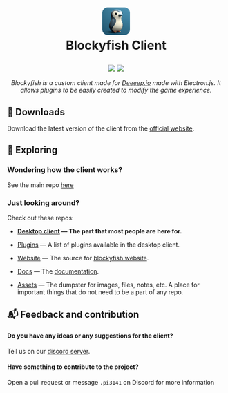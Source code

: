 <h1>
    <p align="center">
        <img src="https://raw.githubusercontent.com/blockyfish-client/assets/main/blockyfishclientlogo.png" width="64" height="64" />
        <br />
        Blockyfish Client
        <br />
    </p>
</h1>
<p align="center">
    <img src="https://img.shields.io/badge/Electron-191970?style=for-the-badge&logo=Electron&logoColor=white" />
    <img src="https://img.shields.io/badge/javascript-%23323330.svg?style=for-the-badge&logo=javascript&logoColor=%23F7DF1E" />
</p>
<p align="center">
    <i>Blockyfish is a custom client made for <a href="https://deeeep.io">Deeeep.io</a> made with Electron.js. It allows plugins to be easily created to modify the game experience.</i>
</p>

## 🚀 Downloads
Download the latest version of the client from the [official website](https://blockyfish.vercel.app).

## 🔎 Exploring
### Wondering how the client works?
See the main repo [here](https://github.com/blockyfish-client/desktop-client)  

### Just looking around?
Check out these repos:
- **[Desktop client](https://github.com/blockyfish-client/desktop-client) — The part that most people are here for.**
- [Plugins](https://github.com/blockyfish-client/plugins) — A list of plugins available in the desktop client.

- [Website](https://github.com/blockyfish-client/website) — The source for [blockyfish website](https://blockyfish.vercel.app).
- [Docs](https://github.com/blockyfish-client/docs) — The [documentation](https://blockyfish.vercel.app/docs).
- [Assets](https://github.com/blockyfish-client/assets) — The dumpster for images, files, notes, etc. A place for important things that do not need to be a part of any repo.

## 📬 Feedback and contribution
#### Do you have any ideas or any suggestions for the client?
Tell us on our [discord server](https://discord.gg/vQnrUVxAvT). 

#### Have something to contribute to the project?
Open a pull request or message `.pi3141` on Discord for more information
